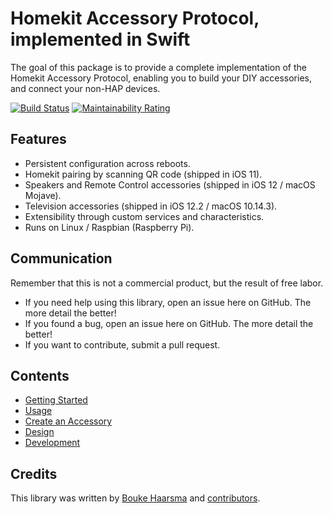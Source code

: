 Homekit Accessory Protocol, implemented in Swift
================================================

The goal of this package is to provide a complete implementation of the Homekit Accessory Protocol, enabling you to build your DIY accessories, and connect your non-HAP devices.

[![Build Status](https://travis-ci.org/Bouke/HAP.svg?branch=master)](https://travis-ci.org/Bouke/HAP)
[![Maintainability Rating](https://sonarcloud.io/api/project_badges/measure?project=Bouke_HAP&metric=sqale_rating)](https://sonarcloud.io/dashboard?id=Bouke_HAP)

## Features

* Persistent configuration across reboots.
* Homekit pairing by scanning QR code (shipped in iOS 11).
* Speakers and Remote Control accessories (shipped in iOS 12 / macOS Mojave).
* Television accessories (shipped in iOS 12.2 / macOS 10.14.3).
* Extensibility through custom services and characteristics.
* Runs on Linux / Raspbian (Raspberry Pi).

## Communication

Remember that this is not a commercial product, but the result of free labor.

- If you need help using this library, open an issue here on GitHub. The more detail the better!
- If you found a bug, open an issue here on GitHub. The more detail the better!
- If you want to contribute, submit a pull request.

## Contents

- [Getting Started](https://boukehaarsma.nl/HAP/getting-started.html)
- [Usage](https://boukehaarsma.nl/HAP/usage.html)
- [Create an Accessory](https://boukehaarsma.nl/HAP/create-an-accessory.html)
- [Design](https://boukehaarsma.nl/HAP/design.html)
- [Development](https://boukehaarsma.nl/HAP/development.html)

## Credits

This library was written by [Bouke Haarsma](https://github.com/Bouke)
and [contributors][0].

[0]: https://github.com/Bouke/HAP/graphs/contributors
[1]: https://swift-arm.com/install-swift/
